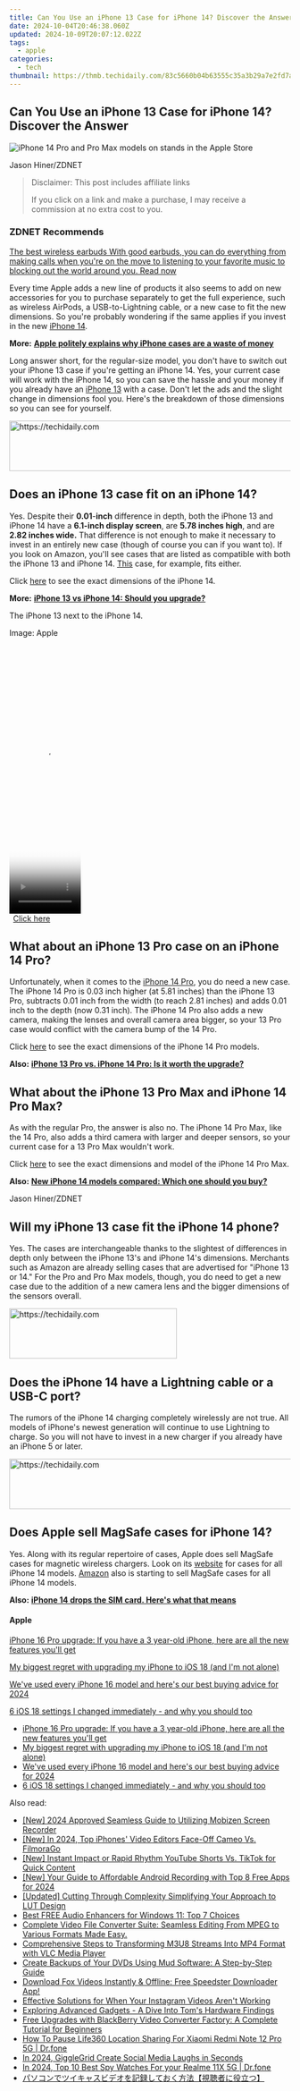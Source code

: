 ```yaml
---
title: Can You Use an iPhone 13 Case for iPhone 14? Discover the Answer
date: 2024-10-04T20:46:38.060Z
updated: 2024-10-09T20:07:12.022Z
tags:
  - apple
categories:
  - tech
thumbnail: https://thmb.techidaily.com/83c5660b04b63555c35a3b29a7e2fd7ac8060798e2fb3cf7dc99c41ddcfc3162.jpg
---
```


## Can You Use an iPhone 13 Case for iPhone 14? Discover the Answer

![iPhone 14 Pro and Pro Max models on stands in the Apple Store](https://www.zdnet.com/a/img/resize/acc4aeb84c609f82f1a4e50d6c48f5ac7bf6b4d2/2022/09/08/d3b3ccb6-643c-4e32-8ada-581bfddf9515/iphone-14-pro-models.jpg?auto=webp&width=1280)

Jason Hiner/ZDNET

>  Disclaimer: This post includes affiliate links
>
>  If you click on a link and make a purchase, I may receive a commission at no extra cost to you.
>

### **ZDNET** Recommends

[The best wireless earbuds With good earbuds, you can do everything from making calls when you're on the move to listening to your favorite music to blocking out the world around you.  Read now](https://www.zdnet.com/article/best-wireless-earbuds/)

Every time Apple adds a new line of products it also seems to add on new accessories for you to purchase separately to get the full experience, such as wireless AirPods, a USB-to-Lightning cable, or a new case to fit the new dimensions. So you're probably wondering if the same applies if you invest in the new [iPhone 14](https://apple.sjv.io/c/159047/435031/7613?&sharedId=zdnet&u=https%3A%2F%2Fwww.apple.com%2Fiphone-14%2F&subId1=zd-%5F%5FCOM%5FCLICK%5FID%5F%5F-dtp). 

**More:** [**Apple politely explains why iPhone cases are a waste of money**](https://www.zdnet.com/article/apple-politely-explains-why-iphone-cases-are-a-waste-of-money/)

Long answer short, for the regular-size model, you don't have to switch out your iPhone 13 case if you're getting an iPhone 14\. Yes, your current case will work with the iPhone 14, so you can save the hassle and your money if you already have an [iPhone 13](https://www.zdnet.com/product/apple-iphone-13/) with a case. Don't let the ads and the slight change in dimensions fool you. Here's the breakdown of those dimensions so you can see for yourself.

<!-- affiliate ads begin -->
<a href="https://appsumo.8odi.net/c/5597632/2123749/7443" target="_top" id="2123749">
  <img src="//a.impactradius-go.com/display-ad/7443-2123749" border="0" alt="https://techidaily.com" width="728" height="90"/>
</a>
<img height="0" width="0" src="https://appsumo.8odi.net/i/5597632/2123749/7443" style="position:absolute;visibility:hidden;" border="0" />
<!-- affiliate ads end -->

## Does an iPhone 13 case fit on an iPhone 14?

Yes. Despite their **0.01**\-**inch** difference in depth, both the iPhone 13 and iPhone 14 have a **6.1-inch display screen**, are **5.78 inches high**, and are **2.82 inches wide.** That difference is not enough to make it necessary to invest in an entirely new case (though of course you can if you want to). If you look on Amazon, you'll see cases that are listed as compatible with both the iPhone 13 and iPhone 14\. [This](https://buy.geni.us/Proxy.ashx?TSID=368250&GR%5FURL=https%3A%2F%2Fwww.amazon.com%2FCASEKOO-iPhone-13-Protection-Shockproof%2Fdp%2FB0967K2MWY%2Fref%3Dsr%5F1%5F1%5Fsspa%3Fcrid%3DV0U5JLZKTZDZ%26keywords%3Diphone%2B13%2Bcase%26qid%3D1662666716%26s%3Delectronics%26sprefix%3Diphone%2B13%2Bcase%2Celectronics%2C363%26sr%3D1-1-spons%26smid%3DA2WI2R6H3U1YSA%26th%3D1%26tag%3Dzd-buy-button-20%26ascsubtag%3D%5F%5FCOM%5FCLICK%5FID%5F%5F%7C766bcf28-2922-48bd-9123-76a8724ab83d%7Cdtp&dtb=1) case, for example, fits either.

Click [here](https://www.apple.com/iphone-14/specs/) to see the exact dimensions of the iPhone 14.

**More:** [**iPhone 13 vs iPhone 14: Should you upgrade?**](https://www.zdnet.com/article/iphone-13-vs-iphone-14/)

The iPhone 13 next to the iPhone 14.

Image: Apple

<!-- affiliate ads begin -->
<span id="1977006">
					<video width="128" height="480" style="cursor:pointer"
           poster="//a.impactradius-go.com/display-clicktoplayimage/1977006.png"
           onclick="if(!this.playClicked){this.play();this.setAttribute('controls',true);this.playClicked=true;}">
	   <source src="//a.impactradius-go.com/display-ad/22993-1977006">
	   <img src="//a.impactradius-go.com/display-clicktoplayimage/1977006.png" style="border: none; height: 100%; width: 100%; object-fit: contain">
	</video>
	<div style="width:80px;text-align:center"><a href="javascript:window.open(decodeURIComponent('https%3A%2F%2Fhomestyler.sjv.io%2Fc%2F5597632%2F1977006%2F22993'), '_blank');void(0);">Click here</a></div>
</span>
<img height="0" width="0" src="https://imp.pxf.io/i/5597632/1977006/22993" style="position:absolute;visibility:hidden;" border="0" />
<!-- affiliate ads end -->

## What about an iPhone 13 Pro case on an iPhone 14 Pro?

Unfortunately, when it comes to the [iPhone 14 Pro](https://apple.sjv.io/c/159047/435031/7613?&sharedId=zdnet&u=https%3A%2F%2Fwww.apple.com%2Fiphone-14-pro%2F&subId1=zd-%5F%5FCOM%5FCLICK%5FID%5F%5F-dtp), you do need a new case. The iPhone 14 Pro is 0.03 inch higher (at 5.81 inches) than the iPhone 13 Pro, subtracts 0.01 inch from the width (to reach 2.81 inches) and adds 0.01 inch to the depth (now 0.31 inch). The iPhone 14 Pro also adds a new camera, making the lenses and overall camera area bigger, so your 13 Pro case would conflict with the camera bump of the 14 Pro.

Click [here](https://www.apple.com/iphone-14-pro/specs/) to see the exact dimensions of the iPhone 14 Pro models.

**Also:** [**iPhone 13 Pro vs. iPhone 14 Pro: Is it worth the upgrade?**](https://www.zdnet.com/article/iphone-14-pro-vs-iphone-13-pro/) 

## What about the iPhone 13 Pro Max and iPhone 14 Pro Max?

As with the regular Pro, the answer is also no. The iPhone 14 Pro Max, like the 14 Pro, also adds a third camera with larger and deeper sensors, so your current case for a 13 Pro Max wouldn't work. 

Click [here](https://www.apple.com/iphone-14-pro/specs/) to see the exact dimensions and model of the iPhone 14 Pro Max. 

**Also:** [**New iPhone 14 models compared: Which one should you buy?**](https://www.zdnet.com/article/new-iphone-14-models-compared-which-one-should-you-buy/)

Jason Hiner/ZDNET

## Will my iPhone 13 case fit the iPhone 14 phone?

Yes. The cases are interchangeable thanks to the slightest of differences in depth only between the iPhone 13's and iPhone 14's dimensions. Merchants such as Amazon are already selling cases that are advertised for "iPhone 13 or 14." For the Pro and Pro Max models, though, you do need to get a new case due to the addition of a new camera lens and the bigger dimensions of the sensors overall.

<!-- affiliate ads begin -->
<a href="https://aligracehair.sjv.io/c/5597632/1918661/19272" target="_top" id="1918661">
  <img src="//a.impactradius-go.com/display-ad/19272-1918661" border="0" alt="https://techidaily.com" width="300" height="90"/>
</a>
<img height="0" width="0" src="https://aligracehair.sjv.io/i/5597632/1918661/19272" style="position:absolute;visibility:hidden;" border="0" />
<!-- affiliate ads end -->

## Does the iPhone 14 have a Lightning cable or a USB-C port?

The rumors of the iPhone 14 charging completely wirelessly are not true. All models of iPhone's newest generation will continue to use Lightning to charge. So you will not have to invest in a new charger if you already have an iPhone 5 or later.

<!-- affiliate ads begin -->
<a href="https://ephamedtechinc.pxf.io/c/5597632/2137213/26400" target="_top" id="2137213">
  <img src="//a.impactradius-go.com/display-ad/26400-2137213" border="0" alt="https://techidaily.com" width="728" height="90"/>
</a>
<img height="0" width="0" src="https://ephamedtechinc.pxf.io/i/5597632/2137213/26400" style="position:absolute;visibility:hidden;" border="0" />
<!-- affiliate ads end -->

## Does Apple sell MagSafe cases for iPhone 14?

Yes. Along with its regular repertoire of cases, Apple does sell MagSafe cases for magnetic wireless chargers. Look on its [website](https://www.apple.com/shop/iphone/accessories/cases-protection) for cases for all iPhone 14 models. [Amazon](https://buy.geni.us/Proxy.ashx?TSID=368250&GR%5FURL=https%3A%2F%2Fwww.amazon.com%2FESR-Compatible-Military-Grade-Protection-Scratch-Resistant%2Fdp%2FB099JVC9HL%2Fref%3Dasc%5Fdf%5FB099JVC9HL%2F%3Ftag%3Dzd-buy-button-20%26ascsubtag%3D%5F%5FCOM%5FCLICK%5FID%5F%5F%7C766bcf28-2922-48bd-9123-76a8724ab83d%7Cdtp&dtb=1) also is starting to sell MagSafe cases for all iPhone 14 models.

**Also:** [**iPhone 14 drops the SIM card. Here's what that means**](https://www.zdnet.com/article/iphone-14-drops-the-sim-card-slot-heres-what-that-means/)

#### Apple

[iPhone 16 Pro upgrade: If you have a 3 year-old iPhone, here are all the new features you'll get](https://www.zdnet.com/article/iphone-16-pro-and-pro-max-hands-on/ "iPhone 16 Pro upgrade: If you have a 3 year-old iPhone, here are all the new features you'll get")

[My biggest regret with upgrading my iPhone to iOS 18 (and I'm not alone)](https://www.zdnet.com/article/my-biggest-regret-with-upgrading-my-iphone-to-ios-18-and-im-not-alone/ "My biggest regret with upgrading my iPhone to iOS 18 (and I'm not alone)")

[We've used every iPhone 16 model and here's our best buying advice for 2024](https://www.zdnet.com/article/iphone-16-pro-max-buying-advice-2024/ "We've used every iPhone 16 model and here's our best buying advice for 2024")

[6 iOS 18 settings I changed immediately - and why you should too](https://www.zdnet.com/article/6-ios-18-settings-i-changed-immediately-and-why-you-should-too/ "6 iOS 18 settings I changed immediately - and why you should too")

* [iPhone 16 Pro upgrade: If you have a 3 year-old iPhone, here are all the new features you'll get](https://www.zdnet.com/article/iphone-16-pro-and-pro-max-hands-on/ "iPhone 16 Pro upgrade: If you have a 3 year-old iPhone, here are all the new features you'll get")
* [My biggest regret with upgrading my iPhone to iOS 18 (and I'm not alone)](https://www.zdnet.com/article/my-biggest-regret-with-upgrading-my-iphone-to-ios-18-and-im-not-alone/ "My biggest regret with upgrading my iPhone to iOS 18 (and I'm not alone)")
* [We've used every iPhone 16 model and here's our best buying advice for 2024](https://www.zdnet.com/article/iphone-16-pro-max-buying-advice-2024/ "We've used every iPhone 16 model and here's our best buying advice for 2024")
* [6 iOS 18 settings I changed immediately - and why you should too](https://www.zdnet.com/article/6-ios-18-settings-i-changed-immediately-and-why-you-should-too/ "6 iOS 18 settings I changed immediately - and why you should too")

<ins class="adsbygoogle"
     style="display:block"
     data-ad-format="autorelaxed"
     data-ad-client="ca-pub-7571918770474297"
     data-ad-slot="1223367746"></ins>

<ins class="adsbygoogle"
     style="display:block"
     data-ad-client="ca-pub-7571918770474297"
     data-ad-slot="8358498916"
     data-ad-format="auto"
     data-full-width-responsive="true"></ins>

<span class="atpl-alsoreadstyle">Also read:</span>
<div><ul>
<li><a href="https://screen-video-capture.techidaily.com/new-2024-approved-seamless-guide-to-utilizing-mobizen-screen-recorder/"><u>[New] 2024 Approved Seamless Guide to Utilizing Mobizen Screen Recorder</u></a></li>
<li><a href="https://vimeo-videos.techidaily.com/new-in-2024-top-iphones-video-editors-face-off-cameo-vs-filmorago/"><u>[New] In 2024, Top iPhones' Video Editors Face-Off Cameo Vs. FilmoraGo</u></a></li>
<li><a href="https://facebook-video-footage.techidaily.com/new-instant-impact-or-rapid-rhythm-youtube-shorts-vs-tiktok-for-quick-content/"><u>[New] Instant Impact or Rapid Rhythm YouTube Shorts Vs. TikTok for Quick Content</u></a></li>
<li><a href="https://screen-sharing-recording.techidaily.com/new-your-guide-to-affordable-android-recording-with-top-8-free-apps-for-2024/"><u>[New] Your Guide to Affordable Android Recording with Top 8 Free Apps for 2024</u></a></li>
<li><a href="https://article-helps.techidaily.com/updated-cutting-through-complexity-simplifying-your-approach-to-lut-design/"><u>[Updated] Cutting Through Complexity Simplifying Your Approach to LUT Design</u></a></li>
<li><a href="https://tech-haven.techidaily.com/best-free-audio-enhancers-for-windows-11-top-7-choices/"><u>Best FREE Audio Enhancers for Windows 11: Top 7 Choices</u></a></li>
<li><a href="https://tech-haven.techidaily.com/complete-video-file-converter-suite-seamless-editing-from-mpeg-to-various-formats-made-easy/"><u>Complete Video File Converter Suite: Seamless Editing From MPEG to Various Formats Made Easy.</u></a></li>
<li><a href="https://tech-haven.techidaily.com/comprehensive-steps-to-transforming-m3u8-streams-into-mp4-format-with-vlc-media-player/"><u>Comprehensive Steps to Transforming M3U8 Streams Into MP4 Format with VLC Media Player</u></a></li>
<li><a href="https://tech-haven.techidaily.com/create-backups-of-your-dvds-using-mud-software-a-step-by-step-guide/"><u>Create Backups of Your DVDs Using Mud Software: A Step-by-Step Guide</u></a></li>
<li><a href="https://tech-haven.techidaily.com/download-fox-videos-instantly-and-offline-free-speedster-downloader-app/"><u>Download Fox Videos Instantly & Offline: Free Speedster Downloader App!</u></a></li>
<li><a href="https://tech-haven.techidaily.com/effective-solutions-for-when-your-instagram-videos-arent-working/"><u>Effective Solutions for When Your Instagram Videos Aren't Working</u></a></li>
<li><a href="https://hardware-tips.techidaily.com/exploring-advanced-gadgets-a-dive-into-toms-hardware-findings/"><u>Exploring Advanced Gadgets - A Dive Into Tom's Hardware Findings</u></a></li>
<li><a href="https://tech-haven.techidaily.com/free-upgrades-with-blackberry-video-converter-factory-a-complete-tutorial-for-beginners/"><u>Free Upgrades with BlackBerry Video Converter Factory: A Complete Tutorial for Beginners</u></a></li>
<li><a href="https://location-social.techidaily.com/how-to-pause-life360-location-sharing-for-xiaomi-redmi-note-12-pro-5g-drfone-by-drfone-virtual-android/"><u>How To Pause Life360 Location Sharing For Xiaomi Redmi Note 12 Pro 5G | Dr.fone</u></a></li>
<li><a href="https://article-files.techidaily.com/in-2024-gigglegrid-create-social-media-laughs-in-seconds/"><u>In 2024, GiggleGrid Create Social Media Laughs in Seconds</u></a></li>
<li><a href="https://android-location-track.techidaily.com/in-2024-top-10-best-spy-watches-for-your-realme-11x-5g-drfone-by-drfone-virtual-android/"><u>In 2024, Top 10 Best Spy Watches For your Realme 11X 5G | Dr.fone</u></a></li>
<li><a href="https://tech-haven.techidaily.com/44or44k944kz44oz44gn44oe44kk44kt44oj44k544ot44oh44kq44ks6kiy6yyy44gx44gm44gk44gp5pa55rov44cq6kaw6ig06icf44gr5b2556ul44gk44cr/"><u>パソコンでツイキャスビデオを記録しておく方法【視聴者に役立つ】</u></a></li>
</ul></div>

